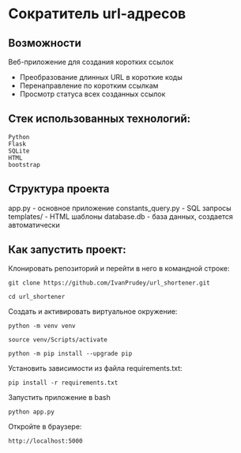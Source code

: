 #  Сократитель url-адресов
## Возможности
Веб-приложение для создания коротких ссылок
- Преобразование длинных URL в короткие коды
- Перенаправление по коротким ссылкам
- Просмотр статуса всех созданных ссылок

## Cтек использованных технологий:
```
Python
Flask
SQLite
HTML
bootstrap
```

## Структура проекта
app.py - основное приложение
constants_query.py - SQL запросы
templates/ - HTML шаблоны
database.db - база данных, создается автоматически

## Как запустить проект: 
Клонировать репозиторий и перейти в него в командной строке: 
``` 
git clone https://github.com/IvanPrudey/url_shortener.git 
``` 
``` 
cd url_shortener
```

Cоздать и активировать виртуальное окружение: 
``` 
python -m venv venv 
``` 
``` 
source venv/Scripts/activate 
``` 
``` 
python -m pip install --upgrade pip 
``` 

Установить зависимости из файла requirements.txt: 
``` 
pip install -r requirements.txt 
```
Запустить приложение в bash
```
python app.py
```
Откройте в браузере:
```
http://localhost:5000
```